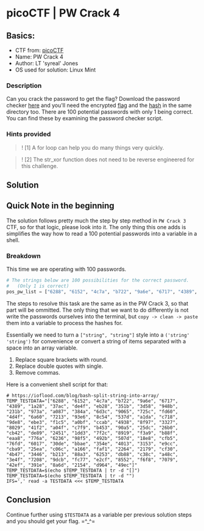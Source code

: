 # picoCTF | PW Crack 4

## Basics:
* CTF from: [picoCTF](https://picoctf.org/)
* Name: PW Crack 4
* Author: LT 'syreal' Jones
* OS used for solution: Linux Mint

### Description

Can you crack the password to get the flag? Download the password checker [here](https://artifacts.picoctf.net/c/19/level4.py) and you'll need the encrypted [flag](https://artifacts.picoctf.net/c/19/level4.flag.txt.enc) and the [hash](https://artifacts.picoctf.net/c/19/level4.hash.bin) in the same directory too. There are 100 potential passwords with only 1 being correct. You can find these by examining the password checker script.

### Hints provided

>! [1] A for loop can help you do many things very quickly.

>! [2] The str_xor function does not need to be reverse engineered for this challenge.

## Solution

## Quick Note in the beginning
The solution follows pretty much the step by step method in `PW Crack 3` CTF, so for that logic, please look into it. The only thing this one adds is simplifies the way how to read a 100 potential passwords into a variable in a shell.

### Breakdown
This time we are operating with 100 passwords. 

```python
# The strings below are 100 possibilities for the correct password. 
#   (Only 1 is correct)
pos_pw_list = ["6288", "6152", "4c7a", "b722", "9a6e", "6717", "4389", "1a28", "37ac", "de4f", "eb28", "351b", "3d58", "948b", "231b", "973a", "a087", "384a", "6d3c", "9065", "725c", "fd60", "4d4f", "6a60", "7213", "93e6", "8c54", "537d", "a1da", "c718", "9de8", "ebe3", "f1c5", "a0bf", "ccab", "4938", "8f97", "3327", "8029", "41f2", "a04f", "c7f9", "b453", "90a5", "25dc", "26b0", "cb42", "de89", "2451", "1dd3", "7f2c", "8919", "f3a9", "b88f", "eaa8", "776a", "6236", "98f5", "492b", "507d", "18e8", "cfb5", "76fd", "6017", "30de", "bbae", "354e", "4013", "3153", "e9cc", "cba9", "25ea", "c06c", "a166", "faf1", "2264", "2179", "cf30", "4b47", "3446", "b213", "88a3", "6253", "db88", "c38c", "a48c", "3e4f", "7208", "9dcb", "fc77", "e2cf", "8552", "f6f8", "7079", "42ef", "391e", "8a6d", "2154", "d964", "49ec"]
```

The steps to resolve this task are the same as in the PW Crack 3, so that part will be ommitted. The only thing that we want to do differently is not write the passwords ourselves into the terminal, but `copy -> clean -> paste` them into a variable to process the hashes for.

Essentially we need to turn a `["string", "string"]` style into a `('string' 'string')` for convenience or convert a string of items separated with a space into an array variable.

1. Replace square brackets with round.
2. Replace double quotes with single.
3. Remove commas.

Here is a convenient shell script for that:

```shell
# https://ioflood.com/blog/bash-split-string-into-array/
TEMP_TESTDATA="["6288", "6152", "4c7a", "b722", "9a6e", "6717", "4389", "1a28", "37ac", "de4f", "eb28", "351b", "3d58", "948b", "231b", "973a", "a087", "384a", "6d3c", "9065", "725c", "fd60", "4d4f", "6a60", "7213", "93e6", "8c54", "537d", "a1da", "c718", "9de8", "ebe3", "f1c5", "a0bf", "ccab", "4938", "8f97", "3327", "8029", "41f2", "a04f", "c7f9", "b453", "90a5", "25dc", "26b0", "cb42", "de89", "2451", "1dd3", "7f2c", "8919", "f3a9", "b88f", "eaa8", "776a", "6236", "98f5", "492b", "507d", "18e8", "cfb5", "76fd", "6017", "30de", "bbae", "354e", "4013", "3153", "e9cc", "cba9", "25ea", "c06c", "a166", "faf1", "2264", "2179", "cf30", "4b47", "3446", "b213", "88a3", "6253", "db88", "c38c", "a48c", "3e4f", "7208", "9dcb", "fc77", "e2cf", "8552", "f6f8", "7079", "42ef", "391e", "8a6d", "2154", "d964", "49ec"]"
TEMP_TESTDATA=$(echo $TEMP_TESTDATA | tr -d "[]")
TEMP_TESTDATA=$(echo $TEMP_TESTDATA | tr -d "")
IFS=',' read -a TESTDATA <<< $TEMP_TESTDATA
```

## Conclusion

Continue further using `$TESTDATA` as a variable per previous solution steps and you should get your flag. =^_^=